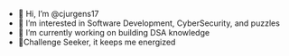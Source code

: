 - 👋 Hi, I’m @cjurgens17
- 👀 I’m interested in Software Development, CyberSecurity, and puzzles
- 🌱 I’m currently working on building DSA knowledge
- 💞️Challenge Seeker, it keeps me energized


<!---
cjurgens17/cjurgens17 is a ✨ special ✨ repository because its `README.md` (this file) appears on your GitHub profile.
You can click the Preview link to take a look at your changes.
--->

